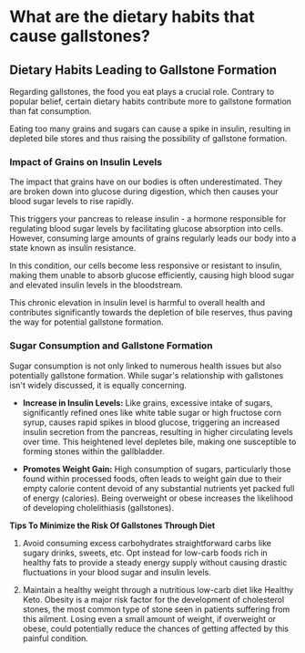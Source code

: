 # What are the dietary habits that cause gallstones?

## **Dietary Habits Leading to Gallstone Formation**

Regarding gallstones, the food you eat plays a crucial role. Contrary to popular belief, certain dietary habits contribute more to gallstone formation than fat consumption.

Eating too many grains and sugars can cause a spike in insulin, resulting in depleted bile stores and thus raising the possibility of gallstone formation.

### **Impact of Grains on Insulin Levels**

The impact that grains have on our bodies is often underestimated. They are broken down into glucose during digestion, which then causes your blood sugar levels to rise rapidly.

This triggers your pancreas to release insulin - a hormone responsible for regulating blood sugar levels by facilitating glucose absorption into cells. However, consuming large amounts of grains regularly leads our body into a state known as insulin resistance.

In this condition, our cells become less responsive or resistant to insulin, making them unable to absorb glucose efficiently, causing high blood sugar and elevated insulin levels in the bloodstream.

This chronic elevation in insulin level is harmful to overall health and contributes significantly towards the depletion of bile reserves, thus paving the way for potential gallstone formation.

### **Sugar Consumption and Gallstone Formation**

Sugar consumption is not only linked to numerous health issues but also potentially gallstone formation. While sugar's relationship with gallstones isn't widely discussed, it is equally concerning.

- **Increase in Insulin Levels:** Like grains, excessive intake of sugars, significantly refined ones like white table sugar or high fructose corn syrup, causes rapid spikes in blood glucose, triggering an increased insulin secretion from the pancreas, resulting in higher circulating levels over time. This heightened level depletes bile, making one susceptible to forming stones within the gallbladder.

- **Promotes Weight Gain:** High consumption of sugars, particularly those found within processed foods, often leads to weight gain due to their empty calorie content devoid of any substantial nutrients yet packed full of energy (calories). Being overweight or obese increases the likelihood of developing cholelithiasis (gallstones).

**Tips To Minimize the Risk Of Gallstones Through Diet**

1. Avoid consuming excess carbohydrates straightforward carbs like sugary drinks, sweets, etc. Opt instead for low-carb foods rich in healthy fats to provide a steady energy supply without causing drastic fluctuations in your blood sugar and insulin levels.

2. Maintain a healthy weight through a nutritious low-carb diet like Healthy Keto. Obesity is a major risk factor for the development of cholesterol stones, the most common type of stone seen in patients suffering from this ailment. Losing even a small amount of weight, if overweight or obese, could potentially reduce the chances of getting affected by this painful condition.